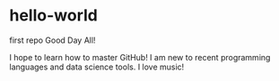 # hello-world
first repo
Good Day All!

I hope to learn how to master GitHub! I am new to recent programming languages and data science tools.
I love music!
